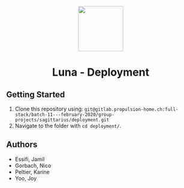 <div align='center'>
<img height="120" src=".logo/logo.jpg" style="align:center">
<h1>Luna - Deployment</h1>
</div>

## Getting Started

1) Clone this repository using:
`git@gitlab.propulsion-home.ch:full-stack/batch-11---february-2020/group-projects/sagittarius/deployment.git` 
2) Navigate to the folder with `cd deployment/`.

## Authors

- Essifi, Jamil
- Gorbach, Nico
- Peltier, Karine
- Yoo, Joy